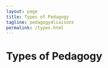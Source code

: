 ```yaml
---
layout: page
title: Types of Pedagogy
tagline: pedagogy4liaisons
permalink: /types.html
---
```


# Types of Pedagogy

